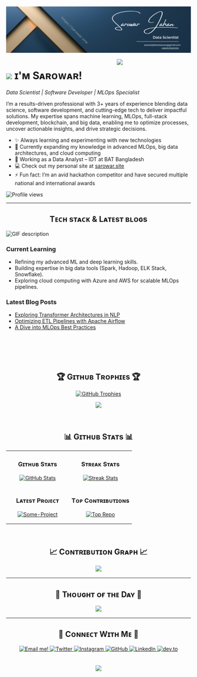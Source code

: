 <!--Banner-->
![Sarowar Banner Image](./banner.png)

<!--Night Owl image-->
<div>
  <img align="right" width="40%" src="https://owlbertsio-resized.s3.amazonaws.com/Popper.psd.full.png">
</div>

<!--Header Name-->
# <img src="https://emojis.slackmojis.com/emojis/images/1531849430/4246/blob-sunglasses.gif?1531849430" width="30"/> ɪ'ᴍ Sᴀʀᴏᴡᴀʀ!
*Data Scientist | Software Developer | MLOps Specialist*

<!--Start Intro-->               
<p align="left">
I’m a results-driven professional with 3+ years of experience blending data science, software development, and cutting-edge tech to deliver impactful solutions. My expertise spans machine learning, MLOps, full-stack development, blockchain, and big data, enabling me to optimize processes, uncover actionable insights, and drive strategic decisions.
</p>

- ✨ Always learning and experimenting with new technologies
- 🌱 Currently expanding my knowledge in advanced MLOps, big data architectures, and cloud computing
- 💼 Working as a Data Analyst – IDT at BAT Bangladesh
- 💻 Check out my personal site at [sarowar.site](https://sarowar.site)
- ⚡ Fun fact: I’m an avid hackathon competitor and have secured multiple national and international awards

<!--Profile Count Badge-->
<p align="left">
  <img src="https://komarev.com/ghpvc/?username=SarowarSaurav&label=Profile%20views&color=770677&style=for-the-badge&logo=star" alt="Profile views" style="padding-right:20px;" />
</p>

---

<!--Languages and Tools Section-->       
<h2 align="center">Tᴇᴄʜ sᴛᴀᴄᴋ & Lᴀᴛᴇsᴛ ʙʟᴏɢs</h2> 
<picture>
  <source media="(prefers-color-scheme: dark)" srcset="./Skills_Animation_Dark.gif">
  <source media="(prefers-color-scheme: light)" srcset="./Skills_Animation_White.gif">
  <img align="left" alt="GIF description" src="./Skills_Animation_White.gif">
</picture>

<br />

<h3 align="left">Current Learning</h3>
<ul align="left">
  <li>Refining my advanced ML and deep learning skills.</li>
  <li>Building expertise in big data tools (Spark, Hadoop, ELK Stack, Snowflake).</li>
  <li>Exploring cloud computing with Azure and AWS for scalable MLOps pipelines.</li>
</ul>
  
<h3 align="left">Latest Blog Posts</h3>
<!-- Replace these with your own blog links or remove this section if you do not maintain a blog -->
<ul align="left">
  <li><a href="https://sarowar.site/blog1">Exploring Transformer Architectures in NLP</a></li>
  <li><a href="https://sarowar.site/blog2">Optimizing ETL Pipelines with Apache Airflow</a></li>
  <li><a href="https://sarowar.site/blog3">A Dive into MLOps Best Practices</a></li>
</ul>

<br />
<br />
<br />
<br />

<!--Trophies Section-->   
<h2 align="center">🏆 Gɪᴛʜᴜʙ Tʀᴏᴘʜɪᴇs 🏆</h2>
<p align="center">
  <a href="https://github.com/SarowarSaurav">
    <picture>
      <source media="(prefers-color-scheme: dark)" srcset="https://github-profile-trophy.vercel.app/?username=SarowarSaurav&no-bg=true&row=2&column=6&margin-w=20&margin-h=20&theme=monokai">
      <source media="(prefers-color-scheme: light)" srcset="https://github-profile-trophy.vercel.app/?username=SarowarSaurav&no-bg=true&row=2&column=6&margin-w=20&margin-h=20">
      <img alt="GitHub Trophies" src="https://github-profile-trophy.vercel.app/?username=SarowarSaurav&no-bg=true&no-frame=true&row=2&column=6&margin-w=20&margin-h=20">
    </picture>
  </a>
</p>
<p align="center">
  <a href="https://github.com/SarowarSaurav">
    <img
      src="https://api.vaunt.dev/v1/github/entities/SarowarSaurav/achievements?format=svg&limit=6"
      width="400"
    />
  </a>
</p>
<br />

<!--Github stats Table--> 
<h2 align="center">📊 Gɪᴛʜᴜʙ Sᴛᴀᴛs 📊</h2>

<table width="100%">
  <tr>
    <td width="50%">
      <h3 align="center"><strong>Gɪᴛʜᴜʙ Sᴛᴀᴛs</strong></h3>
      <p align="center">
        <a href="https://github.com/SarowarSaurav">
          <img align="center" src="https://github-readme-stats.vercel.app/api?username=SarowarSaurav&count_private=true&show_icons=true&theme=nightowl&bg_color=0,000000,441350&title_color=c56a90&text_color=ffffff&rank_icon=github&hide=prs,issues,contribs&show=reviews,prs_merged,prs_merged_percentage" alt="GitHub Stats" />
        </a>
      </p>
    </td>
    <td width="50%">
      <h3 align="center"><strong>Sᴛʀᴇᴀᴋ Sᴛᴀᴛs</strong></h3>
      <p align="center">
        <a href="https://github.com/SarowarSaurav">
          <img align="center" src="https://streak-stats.demolab.com?user=SarowarSaurav&theme=nightowl&background=0,000000,441350&fire=ffeb95&ring=ffeb95&sideNums=ffffff&sideLabels=ffffff&dates=c56a90&currStreakNum=ffffff" alt="Streak Stats" />
        </a>
      </p>
    </td>
  </tr>
  <tr>
    <td width="50%">
      <h3 align="center"><strong>Lᴀᴛᴇsᴛ Pʀᴏᴊᴇᴄᴛ</strong></h3>
      <p align="center">
        <a href="https://github.com/SarowarSaurav/Some-Project">
          <!-- Replace `Some-Project` with one of your actual repos -->
          <img align="center" width="470" src="https://github-readme-stats.vercel.app/api/pin/?username=SarowarSaurav&repo=Some-Project&theme=nightowl&show_owner=true&bg_color=0,000000,441350&title_color=c56a90&text_color=ffffff" alt="Some-Project" />
        </a>
      </p>
    </td>
    <td width="50%">
      <h3 align="center"><strong>Tᴏᴘ Cᴏɴᴛʀɪʙᴜᴛɪᴏɴs</strong></h3>
      <p align="center">
        <a href="https://github.com/SarowarSaurav">
          <img align="center" src="https://github-contributor-stats.vercel.app/api?username=SarowarSaurav&limit=2&theme=nightowl&show_owner=true&combine_all_yearly_contributions=false&bg_color=0,000000,441350&title_color=c56a90&text_color=ffffff" alt="Top Repo" />
        </a>
      </p>
    </td>
  </tr>
</table>

<br />

<!--Contribution Graph-->
<h2 align="center">📈 Cᴏɴᴛʀɪʙᴜᴛɪᴏɴ Gʀᴀᴘʜ 📈</h2>
<div align="center">
    <img src="https://github-readme-activity-graph.vercel.app/graph?username=SarowarSaurav&bg_color=220a28&&color=ffffff&line=c56a90&point=ffeb95&area=false&hide_border=false" border-radius="15">
</div>

---

<!--Dynamic Quote card updates everyday at 12 PM--> 
<h2 align="center">🌟 Tʜᴏᴜɢʜᴛ ᴏғ ᴛʜᴇ Dᴀʏ 🌟</h2>

<!--STARTS_HERE_QUOTE_CARD-->
<p align="center">
    <img src="https://readme-daily-quotes.vercel.app/api?author=Dalai%20Lama&quote=The%20enemy%20is%20a%20very%20good%20teacher.&theme=dark&bg_color=220a28&author_color=ffeb95&accent_color=c56a90">
</p>
<!--ENDS_HERE_QUOTE_CARD-->

---

<!--Contact Section--> 
<h2 align="center">🤝 Cᴏɴɴᴇᴄᴛ Wɪᴛʜ Mᴇ 🤝</h2>
<div align="center">

  <!-- Email -->
  <a href="mailto:sarowarjahansaurav@gmail.com" target="_blank">
    <img src="./gmail.png" width=50 height=50 alt="Email me!" style="margin-bottom: 5px;" />
  </a>

  <!-- Twitter (if you have one; remove if not) -->
  <a href="https://twitter.com/YourTwitterHandle" target="_blank">
    <img src="./twitter.png" width=50 height=50 alt="Twitter" style="margin-bottom: 5px;" />
  </a>

  <!-- Instagram (remove if not applicable) -->
  <a href="https://www.instagram.com/YourInstagramHandle" target="_blank">
    <img src="./instagram.png" width=50 height=50 alt="Instagram" style="margin-bottom: 5px;" />
  </a>

  <!-- GitHub -->
  <a href="https://github.com/SarowarSaurav" target="_blank">
    <img src="./github.png" width=50 height=50 alt="GitHub" style="margin-bottom: 5px;" />
  </a>

  <!-- LinkedIn -->
  <a href="https://www.linkedin.com/in/s-jahan" target="_blank">
    <img src="./linkedin.png" width=50 height=50 alt="LinkedIn" style="margin-bottom: 5px;" />
  </a>

  <!-- dev.to (if you have one; remove if not) -->
  <a href="https://dev.to/YourDevToProfile" target="_blank">
    <img src="./dev_to.png" width=50 height=50 alt="dev.to" style="margin-bottom: 5px;" />
  </a>

</div>
<br/>

<!--Buy me a coffee-->
<!-- Uncomment or replace the link if you have a donation page -->
<!--
<div align="center">
  <a href="https://www.buymeacoffee.com/YOUR-USERNAME" target="_blank">
    <img src="https://cdn.buymeacoffee.com/buttons/v2/default-yellow.png" alt="Buy Me A Coffee" style="height: 40px !important;width: 200px !important;" >
  </a>
</div>
-->

<!--Footer--> 
<p align="center">
  <img src="https://capsule-render.vercel.app/api?type=waving&color=gradient&height=65&section=footer"/>
</p>
